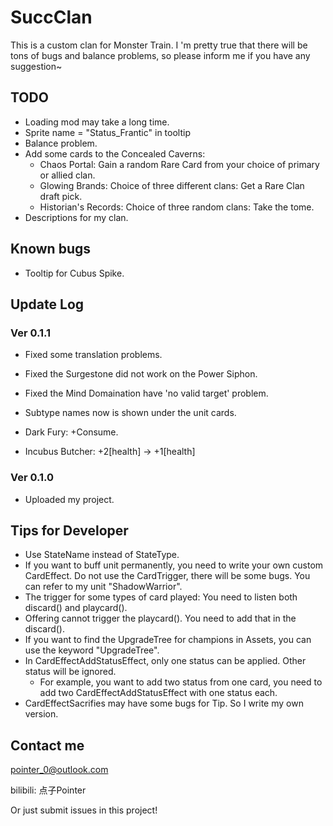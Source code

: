 # SuccClan

This is a custom clan for Monster Train. 
I 'm pretty true that there will be tons of bugs and balance problems, so please inform me if you have any suggestion~

## TODO
- Loading mod may take a long time.
- Sprite name = "Status_Frantic" in tooltip
- Balance problem.
- Add some cards to the Concealed Caverns:
	- Chaos Portal: Gain a random Rare Card from your choice of primary or allied clan.
	- Glowing Brands: Choice of three different clans: Get a Rare Clan draft pick.
	- Historian's Records: Choice of three random clans: Take the tome.
- Descriptions for my clan.

## Known bugs
- Tooltip for Cubus Spike.

## Update Log

### Ver 0.1.1
- Fixed some translation problems.
- Fixed the Surgestone did not work on the Power Siphon.
- Fixed the Mind Domaination have 'no valid target' problem.
- Subtype names now is shown under the unit cards.

- Dark Fury: +Consume.
- Incubus Butcher: +2[health] -> +1[health]

### Ver 0.1.0
- Uploaded my project.


## Tips for Developer

- Use StateName instead of StateType.
- If you want to buff unit permanently, you need to write your own custom CardEffect. Do not use the CardTrigger, there will be some bugs. You can refer to my unit "ShadowWarrior".
- The trigger for some types of card played: You need to listen both discard() and playcard().
- Offering cannot trigger the playcard(). You need to add that in the discard().
- If you want to find the UpgradeTree for champions in Assets, you can use the keyword "UpgradeTree".
- In CardEffectAddStatusEffect, only one status can be applied. Other status will be ignored.
	- For example, you want to add two status from one card, you need to add two CardEffectAddStatusEffect with one status each.
- CardEffectSacrifies may have some bugs for Tip. So I write my own version.

## Contact me
pointer_0@outlook.com

bilibili: 点子Pointer

Or just submit issues in this project!
